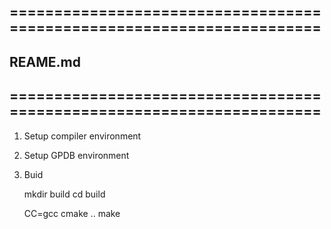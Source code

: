 ## ======================================================================
## REAME.md
## ======================================================================

1) Setup compiler environment

2) Setup GPDB environment

3) Buid

   mkdir build
   cd build

   CC=gcc cmake ..
   make
